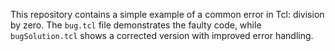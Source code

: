 This repository contains a simple example of a common error in Tcl: division by zero. The `bug.tcl` file demonstrates the faulty code, while `bugSolution.tcl` shows a corrected version with improved error handling.